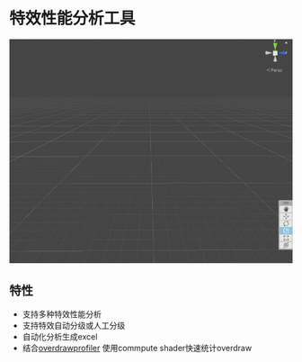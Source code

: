 # 特效性能分析工具
![](effectProfiler.gif)
## 特性
- 支持多种特效性能分析
- 支持特效自动分级或人工分级
- 自动化分析生成excel 
- 结合[overdrawprofiler](../OverdrawProfiler/README.md) 使用commpute shader快速统计overdraw
